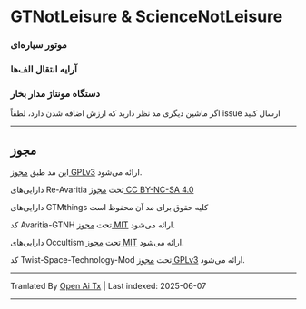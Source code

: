 # GTNotLeisure & ScienceNotLeisure

### موتور سیاره‌ای

### آرایه انتقال الف‌ها

### دستگاه مونتاژ مدار بخار

اگر ماشین دیگری مد نظر دارید که ارزش اضافه شدن دارد، لطفاً issue ارسال کنید

---

## مجوز
این مد طبق [مجوز GPLv3](https://www.gnu.org/licenses/gpl-3.0.html) ارائه می‌شود.

دارایی‌های Re-Avaritia تحت [مجوز CC BY-NC-SA 4.0](https://creativecommons.org/licenses/by-nc-sa/4.0/)

دارایی‌های GTMthings کلیه حقوق برای مد آن محفوظ است

کد Avaritia-GTNH تحت [مجوز MIT](https://mit-license.org/) ارائه می‌شود.

دارایی‌های Occultism تحت [مجوز MIT](https://mit-license.org/) ارائه می‌شود.

کد Twist-Space-Technology-Mod تحت [مجوز GPLv3](https://www.gnu.org/licenses/gpl-3.0.html) ارائه می‌شود.

---

Tranlated By [Open Ai Tx](https://github.com/OpenAiTx/OpenAiTx) | Last indexed: 2025-06-07

---